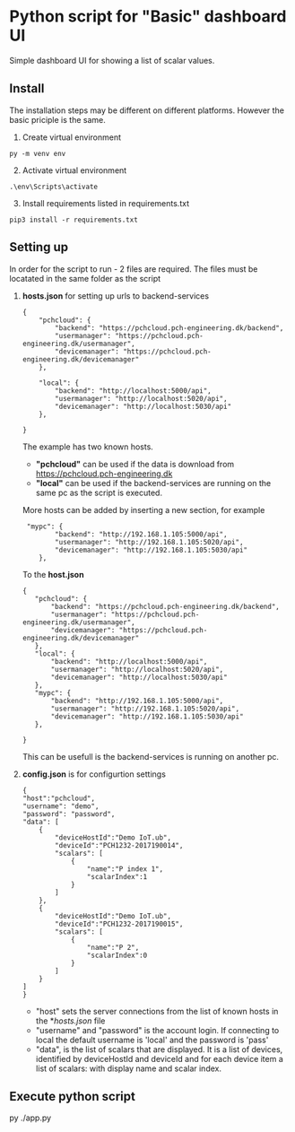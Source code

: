 # Python script for "Basic" dashboard UI

Simple dashboard UI for showing a list of scalar values.

## Install

The installation steps may be different on different platforms. However the basic priciple is the same.

1. Create virtual environment 
```
py -m venv env
```

2. Activate virtual environment
```
.\env\Scripts\activate
```

3. Install requirements listed in requirements.txt

```
pip3 install -r requirements.txt
```

## Setting up
In order for the script to run - 2 files are required. The files must be locatated in the same folder as the script

1. **hosts.json** for setting up urls to backend-services

    ```
    {
        "pchcloud": {
            "backend": "https://pchcloud.pch-engineering.dk/backend",
            "usermanager": "https://pchcloud.pch-engineering.dk/usermanager",
            "devicemanager": "https://pchcloud.pch-engineering.dk/devicemanager"
        },

        "local": {
            "backend": "http://localhost:5000/api",
            "usermanager": "http://localhost:5020/api",
            "devicemanager": "http://localhost:5030/api" 
        },
        
    }
    ```
    
    The example has two known hosts. 
    
    * **"pchcloud"** can be used if the data is download from https://pchcloud.pch-engineering.dk 
    * **"local"** can be used if the backend-services are running on the same pc as the script is executed.

    More hosts can be added by inserting a new section, for example

    ```
     "mypc": {
            "backend": "http://192.168.1.105:5000/api",
            "usermanager": "http://192.168.1.105:5020/api",
            "devicemanager": "http://192.168.1.105:5030/api" 
        },
    ``` 

    To the **host.json**

     ```
    {
        "pchcloud": {
            "backend": "https://pchcloud.pch-engineering.dk/backend",
            "usermanager": "https://pchcloud.pch-engineering.dk/usermanager",
            "devicemanager": "https://pchcloud.pch-engineering.dk/devicemanager"
        },
        "local": {
            "backend": "http://localhost:5000/api",
            "usermanager": "http://localhost:5020/api",
            "devicemanager": "http://localhost:5030/api" 
        },
        "mypc": {
            "backend": "http://192.168.1.105:5000/api",
            "usermanager": "http://192.168.1.105:5020/api",
            "devicemanager": "http://192.168.1.105:5030/api" 
        },
    
    }
    
    ```
    This can be usefull is the backend-services is running on another pc. 



2. **config.json** is for configurtion settings

    ```
    {
    "host":"pchcloud",
    "username": "demo",
    "password": "password",
    "data": [
        {
            "deviceHostId":"Demo IoT.ub",
            "deviceId":"PCH1232-2017190014",
            "scalars": [
                {
                    "name":"P index 1",
                    "scalarIndex":1
                }
            ]
        },
        {
            "deviceHostId":"Demo IoT.ub",
            "deviceId":"PCH1232-2017190015",
            "scalars": [
                {
                    "name":"P 2",
                    "scalarIndex":0
                }
            ]
        }
    ]
    }
    ```
    
    * "host" sets the server connections from the list of known hosts in the **hosts.json* file
    * "username" and "password" is the account login. If connecting to local the default username is 'local' and the password is 'pass'
    * "data", is the list of scalars that are displayed. It is a list of devices, identified by deviceHostId and deviceId and for each device item a list of scalars: with display        name and scalar index.  


## Execute python script
py ./app.py






    



